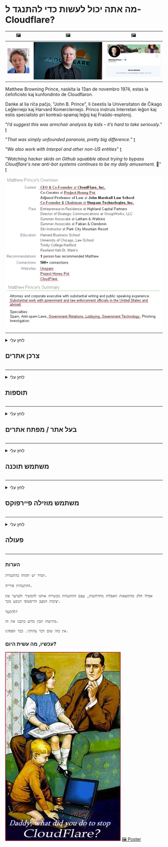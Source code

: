 # מה אתה יכול לעשות כדי להתנגד ל- Cloudflare?

| 🖼 | 🖼 | 🖼 |
| --- | --- | --- |
| ![](../image/matthew_prince_teen.jpg) | ![](../image/matthew_prince.jpg) | ![](../image/blockedbymatthewprince.jpg) |


Matthew Browning Prince, naskita la 13an de novembro 1974, estas la ĉefoficisto kaj kunfondinto de Cloudflaron.

Danke al lia riĉa paĉjo, "John B. Prince", li ĉeestis la Universitaton de Ĉikago Leĝlernejo kaj Harvard Komerclernejo.
Princo instruis Interretan leĝon kaj estis specialisto pri kontraŭ-spamaj leĝoj kaj Fraŭdo-esploroj.


"*I’d suggest this was armchair analysis by kids – it’s hard to take seriously.*" [t](https://www.theguardian.com/technology/2015/nov/19/cloudflare-accused-by-anonymous-helping-isis)

"*That was simply unfounded paranoia, pretty big difference.*"  [t](https://twitter.com/xxdesmus/status/992757936123359233)

"*We also work with Interpol and other non-US entities*" [t](https://twitter.com/eastdakota/status/1203028504184360960)

"*Watching hacker skids on Github squabble about trying to bypass Cloudflare's new anti-bot systems continues to be my daily amusement.* 🍿" [t](https://twitter.com/eastdakota/status/1273277839102656515)


![](../image/whoismp.jpg)

---


<details>
<summary>לחץ עלי

## צרכן אתרים
</summary>


- אם האתר שאתה אוהב משתמש ב- Cloudflare, אמור להם לא להשתמש ב- Cloudflare.
  - יבבות ברשתות החברתיות כמו פייסבוק, רדיט, טוויטר או מסטודון לא משנה. [הפעולות חזקות יותר מהאשטגים.](https://twitter.com/phyzonloop/status/1274132092490862594)
  - נסה ליצור קשר עם בעל האתר אם אתה רוצה להיעזר בעצמך.

[אמר Cloudflare](https://github.com/Eloston/ungoogled-chromium/issues/783):
```
אנו ממליצים לפנות למנהלי השירותים או האתרים הספציפיים אליהם נתקלים ולשתף את החוויה שלך.
```

[אם אינך מבקש זאת, בעל האתר לעולם אינו מכיר את הבעיה הזו.](../PEOPLE.md)

![](../image/liberapay.jpg)

[דוגמה מוצלחת](https://counterpartytalk.org/t/turn-off-cloudflare-on-counterparty-co-plz/164/5).<br>
יש לך בעיה? [הרם את קולך עכשיו.](https://github.com/maraoz/maraoz.github.io/issues/1) דוגמה למטה.

```
אתה רק עוזר לצנזורה ארגונית ולמעקב המוני.
http://crimeflare.eu.org
```

```
דף האינטרנט שלך נמצא בגן הפרטי הפרוע של CloudFlare עם חומות.
http://crimeflare.eu.org
```

- הקדש זמן לקרוא את מדיניות הפרטיות של האתר.
  - אם האתר עומד מאחורי Cloudflare או שהאתר משתמש בשירותים המחוברים ל- Cloudflare.

עליו להסביר מהו "Cloudflare" ולבקש אישור לשתף את הנתונים שלך עם Cloudflare. כישלון לעשות זאת יביא להפרת אמונים ויש להימנע מהאתר המדובר.

[דוגמה מקובלת למדיניות פרטיות נמצאת כאן](https://archive.is/bDlTz) ("Subprocessors" > "Entity Name")

```
קראתי את מדיניות הפרטיות שלך ואני לא מוצא את המילה Cloudflare.
אני מסרב לשתף איתך נתונים אם אתה ממשיך להזין את הנתונים שלי ל- Cloudflare.
http://crimeflare.eu.org
```

זו דוגמה למדיניות פרטיות שאין לה את המילה Cloudflare.
[Liberland Jobs](https://archive.is/daKIr) [privacy policy](https://docsend.com/view/feiwyte):

![](../image/cfwontobey.jpg)

ל- Cloudflare יש מדיניות פרטיות משלהם.
[Cloudflare אוהב אנשים דוקסינג.](https://www.reddit.com/r/GamerGhazi/comments/2s64fe/be_wary_reporting_to_cloudflare/)

הנה דוגמה טובה לטופס ההרשמה לאתר.
AFAIK, אתר אפס עשה זאת. האם תסמכו עליהם?

```
על ידי לחיצה על "הירשם ל- XYZ", אתה מסכים לתנאי השירות ולהצהרת הפרטיות שלנו.
אתה גם מסכים לשתף את הנתונים שלך עם Cloudflare וגם מסכים להצהרת הפרטיות של cloudflare.
אם Cloudflare מדליף את המידע שלך או לא נותן לך להתחבר לשרתים שלנו, זו לא אשמתנו. [*]

[ הירשם ] [ אני לא מסכים ]
```
[*] [PEOPLE.md](../PEOPLE.md)


- נסו לא להשתמש בשירות שלהם. זכור שאתה צופה על ידי Cloudflare.
  - ["I'm in your TLS, sniffin' your passworz"](../image/iminurtls.jpg)

- חפש אתר אחר. ישנן חלופות ואופציות באינטרנט!

- שכנע את החברים שלך להשתמש בטור באופן יומיומי.
  - אנונימיות צריכה להיות הסטנדרט של האינטרנט הפתוח!
  - [שים לב שפרויקט Tor לא אוהב פרויקט זה.](../HISTORY.md)

</details>

------

<details>
<summary>לחץ עלי

## תוספות
</summary>

- אם הדפדפן שלך הוא Firefox, Tor Browser או Chromium לא ממוקד השתמש באחת מהתוספות הבאות למטה.
  - אם ברצונך להוסיף תוסף חדש אחר, שאל על כך תחילה.


| שֵׁם | מפתח | תמיכה | יכול לחסום | יכול להודיע | Chrome |
| -------- | -------- | -------- | -------- | -------- | -------- |
| [Bloku Cloudflaron MITM-Atakon](../subfiles/addon/bcma.md) | #Addon | [ ? ](http://crimeflare.eu.org/) | **כן**     | **כן**     |  **כן** |
| [Ĉu ligoj estas vundeblaj al MITM-atako?](../subfiles/addon/ismm.md) | #Addon | [ ? ](http://crimeflare.eu.org/) | לא     | **כן**     |  **כן** |
| [Ĉu ĉi tiuj ligoj blokos Tor-uzanton?](../subfiles/addon/isat.md) | #Addon | [ ? ](http://crimeflare.eu.org/) | לא     | **כן**     |  **כן** |
| [Block Cloudflare MITM Attack](https://trac.torproject.org/projects/tor/attachment/ticket/24351/block_cloudflare_mitm_attack-1.0.14.1-an%2Bfx.xpi)<br>[**DELETED BY TOR PROJECT**](../HISTORY.md) | nullius | [ ? ](../tool/block_cloudflare_mitm_fx), [Link](http://crimeflare.eu.org/) | **כן**     | **כן**     |  לא |
| [TPRB](http://sw.nnpaefp7pkadbxxkhz2agtbv2a4g5sgo2fbmv3i7czaua354334uqqad.onion/) | Sw | [ ? ](http://sw.nnpaefp7pkadbxxkhz2agtbv2a4g5sgo2fbmv3i7czaua354334uqqad.onion/) | **כן**     | **כן**     |  לא |
| [Detect Cloudflare](https://addons.mozilla.org/en-US/firefox/addon/detect-cloudflare/) | Frank Otto | [ ? ](https://github.com/traktofon/cf-detect) | לא     | **כן**     |  לא |
| [True Sight](https://addons.mozilla.org/en-US/firefox/addon/detect-cloudflare-plus/) | claustromaniac | [ ? ](https://github.com/claustromaniac/detect-cloudflare-plus) | לא     | **כן**     |  לא |
| [Which Cloudflare datacenter am I visiting?](https://addons.mozilla.org/en-US/firefox/addon/cf-pop/) | 依云 | [ ? ](https://github.com/lilydjwg/cf-pop) | לא     | **כן**     |  לא |
| [My Privacy DNS - Link Details](https://mypdns.org/infrastructure/mypdns-reporter/-/blob/master/client/addon.md#mypdns-link-details) | My Privacy DNS | [ ? ](https://mypdns.org/MypDNS/support/-/issues) | Ingen     | **Ja**     |  Ingen |


- "Decentraleyes" יכול להפסיק את החיבור ל- "CDNJS (Cloudflare)".
  - זה מונע מהרבה בקשות להגיע לרשתות, ומשרת קבצים מקומיים כדי למנוע מאתרים להישבר.
  - השיב היזם: "[very concerning indeed](https://github.com/Synzvato/decentraleyes/issues/236#issuecomment-352049501)", "[widespread usage severely centralizes the web](https://github.com/Synzvato/decentraleyes/issues/251#issuecomment-366752049)"

- [אתה יכול גם להסיר או לחוסר אמון באישור Cloudflare מרשות האישורים שלך (CA).](https://www.ssl.com/how-to/remove-root-certificate-firefox/)

</details>

------

<details>
<summary>לחץ עלי

## בעל אתר / מפתח אתרים
</summary>


![](../image/word_cloudflarefree.jpg)

- אל תשתמש בפתרון Cloudflare, נקודה.
  - אתה יכול לעשות יותר טוב מזה, נכון? [כך תסיר מנויים, תוכניות, דומיינים או חשבונות של Cloudflare.](https://support.cloudflare.com/hc/en-us/articles/200167776-Removing-subscriptions-plans-domains-or-accounts)

| 🖼 | 🖼 |
| --- | --- |
| ![](../image/htmlalertcloudflare.jpg) | ![](../image/htmlalertcloudflare2.jpg) |

- רוצים עוד לקוחות? אתה יודע מה לעשות. רמז הוא "מעל קו".
  - [שלום, כתבת "אנחנו לוקחים את הפרטיות שלך ברצינות" אבל קיבלתי את "שגיאה 403 פרוקסי אנונימי אסור אסור".](https://it.slashdot.org/story/19/02/19/0033255/stop-saying-we-take-your-privacy-and-security-seriously) מדוע אתה חוסם את Tor Or VPN? ולמה אתה חוסם מיילים זמניים?

![](../image/anonexist.jpg)

- שימוש ב- Cloudflare יגדיל את הסיכויים להפסקה. מבקרים אינם יכולים לגשת לאתר שלך אם השרת שלך מושבת או Cloudflare אינו פעיל.
  - [האם באמת חשבת ש- Cloudflare מעולם לא ירד?](https://www.ibtimes.com/cloudflare-down-not-working-sites-producing-504-gateway-timeout-errors-2618008) [Another](https://twitter.com/Jedduff/status/1097875615997399040) [sample](https://twitter.com/search?f=tweets&vertical=default&q=Cloudflare%20is%20having%20problems). [Need more](../PEOPLE.md)?

![](../image/cloudflareinternalerror.jpg)

- שימוש ב- Cloudflare לשרת proxy שלך "שירות ה- API", "שרת עדכון התוכנה" או "עדכון ה- RSS" יפגע בלקוח שלך. לקוח התקשר אליך ואמר "אני כבר לא יכול להשתמש ב- API שלך", ואין לך מושג מה קורה. Cloudflare יכול לחסום בשקט את הלקוח שלך. אתה חושב שזה בסדר?
  - ישנם לקוחות רבים של קוראי RSS ושירות מקוון של קוראי RSS. מדוע אתה מפרסם עדכון RSS אם אינך מאפשר לאנשים להירשם?

![](../image/rssfeedovercf.jpg)

- האם אתה זקוק לאישור HTTPS? השתמש ב- "בואו להצפין" או פשוט לקנות אותו מחברת CA.

- האם אתה זקוק לשרת DNS? לא מצליחים להקים שרת משלך? מה דעתך עליהם: [Hurricane Electric Free DNS](https://dns.he.net/), [Dyn.com](https://dyn.com/dns/), [1984 Hosting](https://www.1984hosting.com/), [Afraid.Org (מנהל מערכת מוחק את חשבונך אם אתה משתמש ב- TOR)](https://freedns.afraid.org/)
  - [Alternativoj al DNS](../subfiles/alternative/domaindns.md)

- מחפש שירות אירוח? חינם בלבד? מה דעתך עליהם: [Onion Service](http://vww6ybal4bd7szmgncyruucpgfkqahzddi37ktceo3ah7ngmcopnpyyd.onion/en/security/network-security/tor/onionservices-best-practices), [Free Web Hosting Area](https://freewha.com/), [Autistici/Inventati Web Site Hosting](https://www.autinv5q6en4gpf4.onion/services/website), [Github Pages](https://pages.github.com/), [Surge](https://surge.sh/)
  - [אלטרנטיבות ל- Cloudflare](../subfiles/alternative/cloudflare.md)

- האם אתה משתמש ב- "cloudflare-ipfs.com"? [האם אתה יודע ש- IPFS של Cloudflare רע?](../PEOPLE.md)

- התקן את חומת האש של יישום האינטרנט כגון OWASP ו- Fail2Ban בשרת שלך והגדר אותה כראוי.
  - חסימת טור אינה פיתרון. אל תענישו את כולם רק על משתמשים רעים קטנים.

- הפנה מחדש או חסום ממשתמשי "Cloudflare Warp" מגישה לאתר שלך. וספק סיבה אם אתה יכול.

> רשימת IP: "[טווחי ה- IP הנוכחיים של Cloudflare](cloudflare_inc/)"

> A: פשוט חסום אותם

```
server {
...
deny 173.245.48.0/20;
deny 103.21.244.0/22;
deny 103.22.200.0/22;
deny 103.31.4.0/22;
deny 141.101.64.0/18;
deny 108.162.192.0/18;
deny 190.93.240.0/20;
deny 188.114.96.0/20;
deny 197.234.240.0/22;
deny 198.41.128.0/17;
deny 162.158.0.0/15;
deny 104.16.0.0/12;
deny 172.64.0.0/13;
deny 131.0.72.0/22;
deny 2400:cb00::/32;
deny 2606:4700::/32;
deny 2803:f800::/32;
deny 2405:b500::/32;
deny 2405:8100::/32;
deny 2a06:98c0::/29;
deny 2c0f:f248::/32;
...
}
```

> B: הפניה לדף אזהרה

```
http {
...
geo $iscf {
default 0;
173.245.48.0/20 1;
103.21.244.0/22 1;
103.22.200.0/22 1;
103.31.4.0/22 1;
141.101.64.0/18 1;
108.162.192.0/18 1;
190.93.240.0/20 1;
188.114.96.0/20 1;
197.234.240.0/22 1;
198.41.128.0/17 1;
162.158.0.0/15 1;
104.16.0.0/12 1;
172.64.0.0/13 1;
131.0.72.0/22 1;
2400:cb00::/32 1;
2606:4700::/32 1;
2803:f800::/32 1;
2405:b500::/32 1;
2405:8100::/32 1;
2a06:98c0::/29 1;
2c0f:f248::/32 1;
}
...
}

server {
...
if ($iscf) {rewrite ^ https://example.com/cfwsorry.php;}
...
}

<?php
header('HTTP/1.1 406 Not Acceptable');
echo <<<CLOUDFLARED
Thank you for visiting ourwebsite.com!<br />
We are sorry, but we can't serve you because your connection is being intercepted by Cloudflare.<br />
Please read http://crimeflare.eu.org for more information.<br />
CLOUDFLARED;
die();
```

- הגדר את Tor Onion Service או I2P אם אתה מאמין בחופש ומקבל בברכה משתמשים אנונימיים.

- בקש ייעוץ ממפעילי אתרים כפולים של Clearnet / Tor ורכוש חברים אנונימיים!

</details>

------

<details>
<summary>לחץ עלי

## משתמש תוכנה
</summary>


- דיסקורד משתמש ב- CloudFlare. אלטרנטיבות? אנחנו ממליצים [**Briar** (Android)](https://f-droid.org/en/packages/org.briarproject.briar.android/), [Ricochet (PC)](https://ricochet.im/), [Tox + Tor (Android/PC)](https://tox.chat/download.html)
  - Briar כולל את הדמון Tor כך שאינך צריך להתקין את Orbot.
  - מפתחי Qwtch, Open Privacy, מחקו את פרויקט stop_cloudflare משירות ה- git שלהם ללא הודעה מוקדמת.

- אם אתה משתמש ב- Debian GNU / Linux, או בכל נגזרת כלשהי, הירשם כמנוי: [bug #831835](https://bugs.debian.org/cgi-bin/bugreport.cgi?bug=831835). ואם אתה יכול, עזור לאמת את התיקון ועזור לתחזוקה להגיע למסקנה הנכונה האם יש לקבלו.

- תמיד ממליץ על דפדפנים אלה.

| שֵׁם | מפתח | תמיכה | תגובה |
| -------- | -------- | -------- | -------- |
| [Ungoogled-Chromium](https://ungoogled-software.github.io/ungoogled-chromium-binaries/) | Eloston | [ ? ](https://github.com/Eloston/ungoogled-chromium) | PC (Win, Mac, Linux)  _!Tor_ |
| [Bromite](https://www.bromite.org/fdroid) | Bromite | [ ? ](https://github.com/bromite/bromite/issues) | Android  _!Tor_ |
| [Tor Browser](https://www.torproject.org/download/) | Tor Project | [ ? ](https://support.torproject.org/) | PC (Win, Mac, Linux)  _Tor_|
| [Tor Browser Android](https://www.torproject.org/download/) | Tor Project | [ ? ](https://support.torproject.org/) | Android  _Tor_|
| [Onion Browser](https://itunes.apple.com/us/app/onion-browser/id519296448?mt=8) | Mike Tigas | [ ? ](https://github.com/OnionBrowser/OnionBrowser/issues) | Apple iOS  _Tor_|
| [GNU/Icecat](https://www.gnu.org/software/gnuzilla/) | GNU | [ ? ](https://www.gnu.org/software/gnuzilla/) | PC (Linux) |
| [IceCatMobile](https://f-droid.org/en/packages/org.gnu.icecat/) | GNU | [ ? ](https://lists.gnu.org/mailman/listinfo/bug-gnuzilla) | Android |
| [Iridium Browser](https://iridiumbrowser.de/about/) | Iridium | [ ? ](https://github.com/iridium-browser/iridium-browser/) | PC (Win, Mac, Linux, OpenBSD) |


פרטיות תוכנה אחרת אינה מושלמת. זה לא אומר שדפדפן Tor הוא "מושלם".
אין באינטרנט ובטכנולוגיה 100% מאובטחים וגם לא 100% פרטיים.

- לא רוצה להשתמש בטור? אתה יכול להשתמש בכל דפדפן עם Tor daemon.
  - [שים לב שפרויקט Tor לא אוהב את זה.](https://support.torproject.org/tbb/tbb-9/) השתמש בדפדפן Tor אם אתה מסוגל לעשות זאת.
- [כיצד להשתמש ב- Chromium עם Tor](../subfiles/chromium_tor.md)


בואו נדבר על פרטיות תוכנה אחרת.

- [אם אתה באמת צריך להשתמש ב- Firefox, בחר "Firefox ESR".](https://www.mozilla.org/en-US/firefox/organizations/)
  - [Firefox - כלב שמירה על תוכנות ריגול](https://spyware.neocities.org/articles/firefox.html)
  - [פיירפוקס דוחה את חופש הדיבור, אוסר על חופש הדיבור](https://web.archive.org/web/20200423010026/https://reclaimthenet.org/firefox-rejects-free-speech-bans-free-speech-commenting-plugin-dissenter-from-its-extensions-gallery/)
  - ["100+ הצבעות למטה. נראה כאילו לבקש מחברת תוכנה לדבוק ב ... תוכנה זה פשוט יותר מדי בימינו."](https://old.reddit.com/r/firefox/comments/gutdiw/weve_got_work_to_do_the_mozilla_blog/fslbbb6/)
  - [אה, מדוע פיירפוקס מראה לי קישורים ממומנים בסרגל כתובת האתר שלי?](https://www.reddit.com/r/firefox/comments/jybx2w/uh_why_is_firefox_showing_me_sponsored_links_in/)
  - [מוזילה - התגלמות השטן](https://digdeeper.neocities.org/ghost/mozilla.html)

- [זכור, Mozilla משתמשת בשירות Cloudflare.](https://www.robtex.com/dns-lookup/www.mozilla.org) [הם משתמשים גם בשירות ה- DNS של Cloudflare על המוצר שלהם.](https://www.theregister.co.uk/2018/03/21/mozilla_testing_dns_encryption/)

- [מוזילה דחתה את הכרטיס הזה באופן רשמי.](https://bugzilla.mozilla.org/show_bug.cgi?id=1426618)

- [Firefox Focus הוא בדיחה.](https://github.com/mozilla-mobile/focus-android/issues/1743) [הם הבטיחו לכבות את הטלמטריה אך הם שינו אותה.](https://github.com/mozilla-mobile/focus-android/issues/4210)

- [מפתח PaleMoon / Basilisk אוהב את Cloudflare.](https://github.com/mozilla-mobile/focus-android/issues/1743#issuecomment-345993097)
  - [שרת הארכיון של Pale Moon פרץ והפיץ תוכנות זדוניות במשך 18 חודשים](https://www.reddit.com/r/privacytoolsIO/comments/cc808y/pale_moons_archive_server_hacked_and_spread/)
  - הוא גם שונא את משתמשי טור - "[שיהיה עוין כלפי טור. אני חושב שרוב האתרים צריכים להיות עוינים כלפי טור בהתחשב בגורם ההתעללות הגבוה ביותר שלו.](https://github.com/yacy/yacy_search_server/issues/314#issuecomment-565932097)"

- [לווטרפוקס יש בעיה חמורה של "טלפונים הביתה"](https://spyware.neocities.org/articles/waterfox.html)

- [גוגל כרום היא תוכנת ריגול.](https://www.gnu.org/proprietary/malware-google.en.html)
  - [גוגל פרופילים את הפעילות שלך.](https://spyware.neocities.org/articles/chrome.html)

- [SRWare Iron יוצרים יותר מדי טלפונים חיבור ביתי.](https://spyware.neocities.org/articles/iron.html) זה גם מתחבר לדומיינים של גוגל.

- [רשימת היתרים של דפדפן אמיץ למעקב אחר פייסבוק / טוויטר.](https://www.bleepingcomputer.com/news/security/facebook-twitter-trackers-whitelisted-by-brave-browser/)
  - [להלן סוגיות נוספות.](https://spyware.neocities.org/articles/brave.html)
  - [תעודת סניף של שותפים](https://twitter.com/cryptonator1337/status/1269594587716374528)

- [Microsoft Edge מאפשרת לפייסבוק להריץ קוד פלאש מאחורי גב המשתמשים.](https://www.zdnet.com/article/microsoft-edge-lets-facebook-run-flash-code-behind-users-backs/)

- [ויואלדי אינה מכבדת את פרטיותך.](https://spyware.neocities.org/articles/vivaldi.html)

- [רמת תוכנות ריגול של אופרה: גבוהה במיוחד](https://spyware.neocities.org/articles/opera.html)

- Apple iOS: [אתה לא צריך להשתמש ב- iOS בכלל, בעיקר בגלל שמדובר בתוכנה זדונית.](https://www.gnu.org/proprietary/malware-apple.html)

לכן אנו ממליצים על הטבלה לעיל בלבד. שום דבר אחר.

</details>

------

<details>
<summary>לחץ עלי

## משתמש מוזילה פיירפוקס
</summary>


- "Firefox Nightly" ישלח מידע ברמת הבאגים לשרתי מוזילה ללא שיטת ביטול הסכמה.
  - [שרתי Mozilla מתנהגים עם Cloudflare](https://www.digwebinterface.com/?hostnames=www.mozilla.org%0D%0Amozilla.cloudflare-dns.com&type=&ns=resolver&useresolver=8.8.4.4&nameservers=)

- אפשר לאסור על פיירפוקס להתחבר לשרתי מוזילה.
  - [מדריך תבניות המדיניות של מוזילה](https://github.com/mozilla/policy-templates/blob/master/README.md)
  - זכור שהטריק הזה עשוי להפסיק לעבוד בגרסה מאוחרת יותר מכיוון ש- Mozilla אוהבת לרשום את עצמה.
  - השתמש בחומת האש ובמסנן ה- DNS כדי לחסום אותם לחלוטין.

"`/distribution/policies.json`"

>     "WebsiteFilter": {
> 		"Block": [
> 		"*://*.mozilla.com/*",
> 		"*://*.mozilla.net/*",
> 		"*://*.mozilla.org/*",
> 		"*://webcompat.com/*",
> 		"*://*.firefox.com/*",
> 		"*://*.thunderbird.net/*",
> 		"*://*.cloudflare.com/*"
> 		]
>     },


- ~~דווח על באג במעקב של מוזילה, ואמר להם לא להשתמש ב- Cloudflare.~~ היה דיווח על באגזילה. אנשים רבים פורסמו בדאגתם, אולם הבאג הוסתר על ידי המנהל בשנת 2018.

- אתה יכול להשבית את DoH ב- Firefox.
  - [שנה ספק DNS ברירת מחדל של Firefox](../subfiles/change-firefox-dns.md)

![](../image/firefoxdns.jpg)

- [אם ברצונך להשתמש ב- DNS שאינו ISP, שקול להשתמש בשירות DNS OpenNIC Tier2 או בשירותי DNS שאינם CloudFlare.](https://wiki.opennic.org/start)
![](../image/opennic.jpg)
  - חסום את Cloudflare באמצעות DNS. [Crimeflare DNS](../subfiles/service/publicdns.md)

- אתה יכול להשתמש ב- Tor כמפתן DNS. [אם אתה לא מומחה לטור, שאל כאן שאלה.](https://tor.stackexchange.com/)

> **אֵיך?**
> 1. הורד את Tor והתקן אותו במחשב שלך.
> 2. הוסף שורה זו לקובץ "torrc".
> DNSPort 127.0.0.1:53
> 3. הפעל מחדש את טור.
> 4. הגדר את שרת ה- DNS של המחשב שלך ל- "127.0.0.1".

</details>

------

<details>
<summary>לחץ עלי

## פעולה
</summary>


- ספר לאחרים סביבך על הסכנות הטמונות ב- Cloudflare.

- [עזור בשיפור המאגר הזה.](http://crimeflare.eu.org)
  - גם הרשימות, הטיעונים נגדה וגם הפרטים.

- [תעד ופרסם מאוד ציבורי איפה הדברים משתבשים עם Cloudflare (וחברות דומות), וודא להזכיר את המאגר הזה כשאתה עושה זאת](http://crimeflare.eu.org) :)

- קבל יותר אנשים המשתמשים ב- Tor כברירת מחדל, כך שיוכלו לחוות את האינטרנט מנקודת מבטם של אזורים שונים בעולם.

- התחל קבוצות, במדיה החברתית ובמרחב הבשר, המוקדש לשחרור העולם מ- Cloudflare.

- היכן שמתאים, קישור לקבוצות אלה במאגר זה - זה יכול להיות מקום לתיאום עבודה משותפת כקבוצות.

- [התחל לול שיכול לספק אלטרנטיבה משמעותית שאינה ארגונית ל- Cloudflare.](../subfiles/alternative/cloudflare.md)

- ספר לנו על כל חלופה שתסייע לפחות לספק הגנה מרובת שכבות נגד Cloudflare.

- אם אתה לקוח של Cloudflare, הגדר את הגדרות הפרטיות שלך והמתין להפרתן.
  - [לאחר מכן הביא אותם לחיובים נגד ספאם / הפרת פרטיות.](https://twitter.com/thexpaw/status/1108424723233419264)

- אם אתה בארצות הברית של אמריקה והאתר המדובר הוא בנק או רואה חשבון, נסה להפעיל לחץ משפטי במסגרת חוק Gramm – Leach – Bliley, או החוק האמריקני עם מוגבלות, ודווח לנו כמה רחוק אתה מגיע .

- אם האתר הוא אתר ממשלתי, נסה להפעיל לחץ משפטי במסגרת התיקון הראשון של החוקה האמריקאית.

- אם אתה אזרח האיחוד האירופי, פנה לאתר כדי לשלוח את המידע האישי שלך במסגרת התקנה הכללית להגנת נתונים. אם הם מסרבים למסור לך את המידע שלך, זו עבירה על החוק.

- עבור חברות המתיימרות להציע שירות באתר האינטרנט שלהן נסו לדווח עליהן כ"פרסום כוזב "לארגוני הגנת הצרכן ו- BBB. אתרי Cloudflare מוגשים על ידי שרתי Cloudflare.

- [ה- ITU מציע בהקשר האמריקני ש- Cloudflare מתחילה להיות גדולה מספיק כדי שדיני ההגבלים העסקיים יופלו עליהם.](https://www.itu.int/en/ITU-T/Workshops-and-Seminars/20181218/Documents/Geoff_Huston_Presentation.pdf)

- מתקבל על הדעת שגרסת 4 של GNU GPL יכולה לכלול הוראה נגד אחסון קוד המקור מאחורי שירות כזה, הדורש עבור כל התוכניות GPLv4 ואילך שלפחות קוד המקור נגיש באמצעות מדיום שאינו מפלה את משתמשי Tor.

- [Se vi uzas Mastodon bonvolu sekvi la konton Mitigator](../subfiles/service/altlink.md).

</details>

------

### הערות

```
תמיד יש תקווה בהתנגדות.

ההתנגדות פורייה.

אפילו חלק מהתוצאות האפלות מתרחשות, עצם ההתנגדות מכשירה אותנו להמשיך ולערער את יציבות המצב הדיסטופי הנובע מכך.

לְהִתְנַגֵד!
```

```
מתישהו תבין מדוע כתבנו את זה.
```

```
אין בזה שום דבר עתידני. כבר הפסדנו.
```

### עכשיו, מה עשית היום?


![](../image/stopcf.jpg) [🖼 Poster](../image/poster/README.md)
